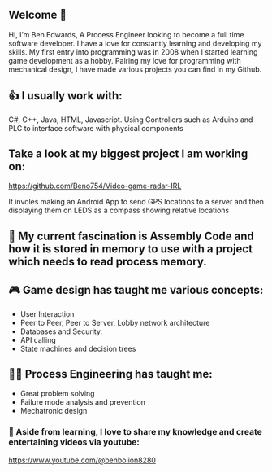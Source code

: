 ## Welcome 👋

Hi, I’m Ben Edwards, A Process Engineer looking to become a full time software developer.
I have a love for constantly learning and developing my skills.
My first entry into programming was in 2008 when I started learning game development as a hobby.
Pairing my love for programming with mechanical design, I have made various projects you can find in my Github.

## 👍 I usually work with:
C#, C++, Java, HTML, Javascript.
Using Controllers such as Arduino and PLC to interface software with physical components

## Take a look at my biggest project I am working on:
https://github.com/Beno754/Video-game-radar-IRL

It involes making an Android App to send GPS locations to a server and then displaying them on LEDS as a compass showing relative locations

## 🤔 My current fascination is Assembly Code and how it is stored in memory to use with a project which needs to read process memory.

## 🎮 Game design has taught me various concepts:
 - User Interaction
 - Peer to Peer, Peer to Server, Lobby network architecture
 - Databases and Security.
 - API calling
 - State machines and decision trees

## 👨‍🔧 Process Engineering has taught me:
 - Great problem solving
 - Failure mode analysis and prevention
 - Mechatronic design

### 🧠 Aside from learning, I love to share my knowledge and create entertaining videos via youtube:
https://www.youtube.com/@benbolion8280
